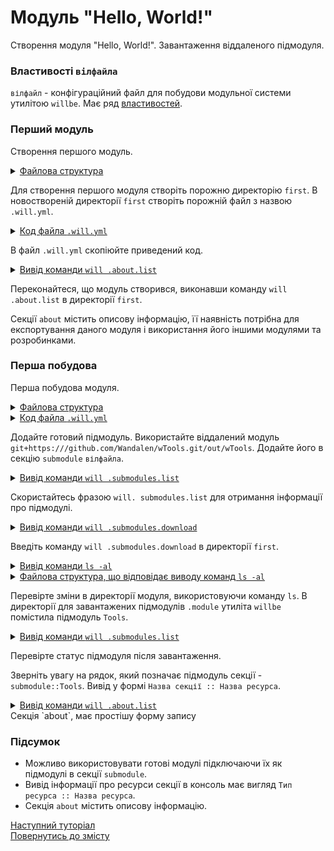 # Модуль "Hello, World!"

Створення модуля "Hello, World!". Завантаження віддаленого підмодуля.

### Властивості `вілфайла`

`вілфайл` - конфігураційний файл для побудови модульної системи утилітою `willbe`. Має ряд [властивостей](<../concept/WillFile.md>).

### Перший модуль

Створення першого модуль.

<details>
  <summary><u>Файлова структура</u></summary>

```
first               # директорія, назва довільна
  └── .will.yml     # конфігураційний файл

```

</details>

Для створення першого модуля створіть порожню директорію `first`. В новоствореній директорії `first` створіть порожній файл з назвою `.will.yml`.

<details>
  <summary><u>Код файла <code>.will.yml</code></u></summary>

```yaml
about :

    name : helloWorld
    description : 'Hello, World!'
    version : '0.0.1'
    keywords :
        - key
        - word
```

</details>

В файл `.will.yml` скопіюйте приведений код.

<details>
  <summary><u>Вивід команди <code>will .about.list</code></u></summary>

  ```
[user@user ~]$ will .about.list
Command ".about.list"
  . Read : /path_to_file/.will.yml
. Read 1 will-files in 0.109s
About
 name : 'helloWorld'
 description : 'Hello, World!'
 version : '0.0.1'
 enabled : 1
 keywords :
   'willbe'

```

</details>

Переконайтеся, що модуль створився, виконавши команду `will .about.list` в директорії `first`.

Секції `about` містить описову інформацію, її наявність потрібна для експортування даного модуля і використання його іншими модулями та розробинками.  

### Перша побудова

Перша побудова модуля.

<details>
  <summary><u>Файлова структура</u></summary>

```
first              
  └── .will.yml     

```

</details>
<details>
  <summary><u>Код файла <code>.will.yml</code></u></summary>

```yaml
about :

    name : helloWorld
    description : 'Hello, World!'
    version : 0.0.1
    keywords :
        - willbe

submodule :

    Tools : git+https:///github.com/Wandalen/wTools.git/out/wTools#master

```

</details>

Додайте готовий підмодуль. Використайте віддалений модуль `git+https:///github.com/Wandalen/wTools.git/out/wTools`. Додайте його в секцію `submodule` `вілфайла`.

<details>
  <summary><u>Вивід команди <code>will .submodules.list</code></u></summary>

```
[user@user ~]$ will .submodules.list
...
 ! Failed to read submodule::Tools, try to download it with .submodules.download or even clean it before downloading
...
  isDownloaded : false
  Exported builds : []

```

</details>

Скористайтесь фразою `will. submodules.list` для отримання інформації про підмодулі.  

<details>
  <summary><u>Вивід команди <code>will .submodules.download</code></u></summary>

```
[user@user ~]$ will .submodules.download
...
   . Read : /path_to_file/.module/Tools/out/wTools.out.will.yml
   + module::Tools was downloaded in 12.360s
 + 1/1 submodule(s) of module::helloWorld were downloaded in 12.365s

```

</details>

Введіть команду `will .submodules.download` в директорії `first`.

<details>
  <summary><u>Вивід команди <code>ls -al</code></u></summary>

```
[user@user ~]$ ls -al
...
drwxr-xr-x 4 user user 4096 Мар 12 07:20 .module
-rw-r--r-- 1 user user  306 Мар  1 11:20 .will.yml

```

```
[user@user ~]$ ls -al module/
...
drwxr-xr-x 4 user user 4096 Мар 12 07:20 Tools

```

</details>
<details>
  <summary><u>Файлова структура, що відповідає виводу команд <code>ls -al</code></u></summary>

```
first
  ├── .module
  │       └── Tools
  └── .will.yml

```

</details>

Перевірте зміни в директорії модуля, використовуючи команду `ls`. В директорії для завантажених підмодулів `.module` утиліта `willbe` помістила підмодуль `Tools`.

<details>
  <summary><u>Вивід команди <code>will .submodules.list</code></u></summary>

```
[user@user ~]$ will .submodules.list
...
 . Read : /path_to_file/.module/Tools/out/wTools.out.will.yml
...
submodule::Tools
  path : git+https:///github.com/Wandalen/wTools.git/out/wTools#master
  isDownloaded : true
  Exported builds : [ 'proto.export' ]

```

</details>

Перевірте статус підмодуля після завантаження.

Зверніть увагу на рядок, який позначає підмодуль секції - `submodule::Tools`. Вивід у формі `Назва секції :: Назва ресурса`.

<details>
  <summary><u>Вивід команди <code>will .about.list</code></u></summary>

```
[user@user ~]$ will .about.list
...
About
  name : 'helloWorld'
  description : 'Hello, World!'
  ...

```

</details>
Секція `about`, має простішу форму запису

### Підсумок

- Можливо використовувати готові модулі підключаючи їх як підмодулі в секції `submodule`.
- Вивід інформації про ресурси секції в консоль має вигляд `Тип ресурса :: Назва ресурса`.
- Секція `about` містить описову інформацію.

[Наступний туторіал](CommandsSubmodules.md)   
[Повернутись до змісту](../README.md#tutorials)
